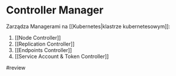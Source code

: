 # Controller Manager

Zarządza Managerami na [[Kubernetes|klastrze kubernetesowym]]:

1. [[Node Controller]]
2. [[Replication Controller]]
3. [[Endpoints Controller]]
4. [[Service Account & Token Controller]]

#review 